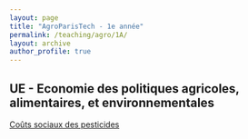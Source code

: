 ```yaml
---
layout: page
title: "AgroParisTech - 1e année"
permalink: /teaching/agro/1A/
layout: archive
author_profile: true
---
```


## UE - Economie des politiques agricoles, alimentaires, et environnementales

[Coûts sociaux des pesticides](https://sim-jean.github.io/files/teaching/agro/1A/pollinisateurs.html) 